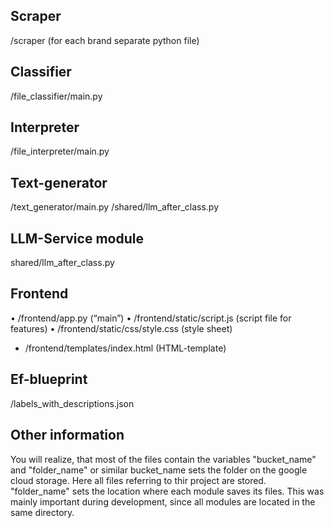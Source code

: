 ## Scraper
/scraper (for each brand separate python file) 
## Classifier 
/file_classifier/main.py 
## Interpreter 
/file_interpreter/main.py 
## Text-generator 
/text_generator/main.py 
/shared/llm_after_class.py 
## LLM-Service module 
shared/llm_after_class.py 
## Frontend 
• /frontend/app.py (“main”) 
• /frontend/static/script.js (script file for features) 
• /frontend/static/css/style.css (style sheet) 
* /frontend/templates/index.html (HTML-template)
## Ef-blueprint 
/labels_with_descriptions.json 

## Other information
You will realize, that most of the files contain the variables
"bucket_name"  and "folder_name" or similar
bucket_name sets the folder on the google cloud storage. Here all files referring to thir project are stored.
"folder_name" sets the location where each module saves its files. This was mainly important during development, since all modules are located in the same directory.
